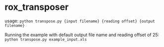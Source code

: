 # rox_transposer

usage: 
`python transpose.py {input filename} {reading offset} {output filename}`

Running the example with default output file name and reading offset of 25: 
`python transpose.py example_input.xls`
